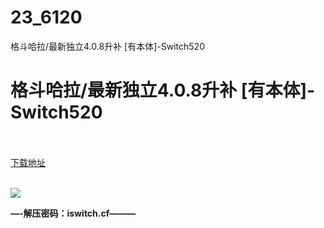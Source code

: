# 23_6120
格斗哈拉/最新独立4.0.8升补 [有本体]-Switch520
# 格斗哈拉/最新独立4.0.8升补 [有本体]-Switch520
 <br/></br>
[下载地址](https://www.switch520.cc/article/6120 "下载地址")
<br/></br>

<p><span><strong><img src="https://www.switch520.cc/muke_img/upload_art_editor_20200918-1_8ecf453a06ad314116be9dcfa4cb7df5.jpg"></strong></span></p>
<p></p>
<p></p>
<p><span><strong>—-解压密码：iswitch.cf———</strong></span></p>
